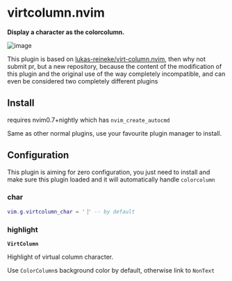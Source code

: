 # virtcolumn.nvim

**Display a character as the colorcolumn.**

![image](https://user-images.githubusercontent.com/47070852/163523348-ad949d3f-4fc4-461f-98ee-0291af613396.png)

This plugin is based on [lukas-reineke/virt-column.nvim](https://github.com/lukas-reineke/virt-column.nvim),
then why not submit pr, but a new repository, because the content of the modification of this plugin
and the original use of the way completely incompatible, and can even be considered two completely different plugins

## Install

requires nvim0.7+nightly which has `nvim_create_autocmd`

Same as other normal plugins, use your favourite plugin manager to install.

## Configuration

This plugin is aiming for zero configuration, you just need to install and make
sure this plugin loaded and it will automatically handle `colorcolumn`

### char

```lua
vim.g.virtcolumn_char = '▕' -- by default
```

### highlight

**`VirtColumn`**

Highlight of virtual column character.

Use `ColorColumn`s background color by default, otherwise link to `NonText`

